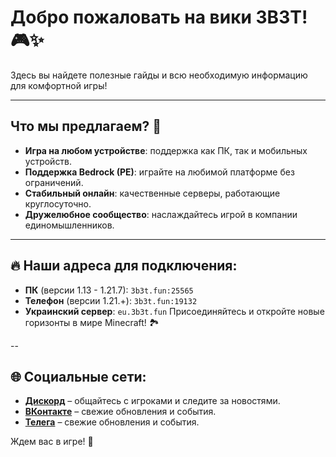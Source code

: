 # Добро пожаловать на вики 3B3T! 🎮✨

Здесь вы найдете полезные гайды и всю необходимую информацию для комфортной игры!

---

## Что мы предлагаем? 🌟

- **Игра на любом устройстве**: поддержка как ПК, так и мобильных устройств.  
- **Поддержка Bedrock (PE)**: играйте на любимой платформе без ограничений.  
- **Стабильный онлайн**: качественные серверы, работающие круглосуточно.  
- **Дружелюбное сообщество**: наслаждайтесь игрой в компании единомышленников.  

---

## 🔥 Наши адреса для подключения:

- **ПК** (версии 1.13 - 1.21.7): `3b3t.fun:25565`  
- **Телефон** (версии 1.21.+): `3b3t.fun:19132`  
- **Украинский сервер**: `eu.3b3t.fun`
Присоединяйтесь и откройте новые горизонты в мире Minecraft! 🏞️

--

## 🌐 Социальные сети:

- [**Дискорд**](https://discord.gg/3b3t) – общайтесь с игроками и следите за новостями.  
- [**ВКонтакте**](https://vk.com/3three3bee) – свежие обновления и события.
- [**Телега**](https://t.me/news_3b3t) – свежие обновления и события.

Ждем вас в игре! 🎉
